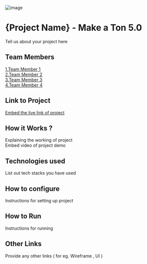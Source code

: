 ![image](https://user-images.githubusercontent.com/92361680/197824476-464d420d-26a6-4df5-aef3-99214fac1388.png)


# {Project Name} - Make a Ton 5.0
Tell us about your project here

## Team Members
[1.Team Member 1](enter_github_id_here)   
[2.Team Member 2](enter_github_id_here)   
[3.Team Member 3](enter_github_id_here)   
[4.Team Member 4](enter_github_id_here)   

## Link to Project
[Embed the live link of project](live_link)

## How it Works ?
Explaining the working of project  
Embed video of project demo

## Technologies used
List out tech stacks you have used

## How to configure
Instructions for setting up project

## How to Run
Instructions for running

## Other Links
Provide any other links ( for eg. Wireframe , UI )
